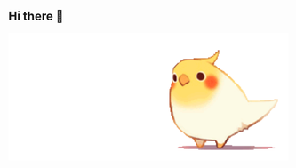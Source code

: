 ## Hi there 👋

<img src="https://github.com/xsenoTerabyte/xsenoTerabyte/blob/main/c6870a2d3aee3b70a8e1d1d05503b0b25836bf86c3943924ebaa874c056a71f4.gif" alt="The Unliminetd" width="600">



